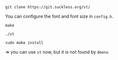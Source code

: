 ```
git clone https://git.suckless.org/st/
```

You can configure the font and font size in `config.h`.

```
make
```

```
./st
```

```
sudo make install
```

=> you can use `st` now, but it is not found by `dmenu`
